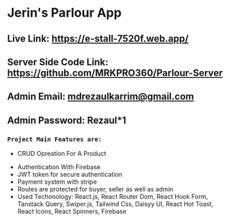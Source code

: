 # Jerin's Parlour App

## Live Link: https://e-stall-7520f.web.app/

## Server Side Code Link: https://github.com/MRKPRO360/Parlour-Server

## Admin Email: mdrezaulkarrim@gmail.com

## Admin Password: Rezaul\*1

### `Project Main Features are:`

- CRUD Opreation For A Product

* Authentication With Firebase
* JWT token for secure authentication
* Payment system with stripe
* Routes are protected for buyer, seller as well as admin
* Used Techonology: React.js, React Router Dom, React Hook Form, Tanstack Query, Swiper.js, Tailwind Css, Daisyy UI, React Hot Toast, React Icons, React Spinners, Firebase
